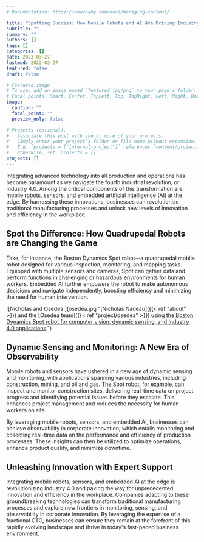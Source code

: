 ```yaml
---
# Documentation: https://wowchemy.com/docs/managing-content/

title: "Spotting Success: How Mobile Robots and AI Are Driving Industry 4.0 Forward"
subtitle: ""
summary: ""
authors: []
tags: []
categories: []
date: 2023-03-27
lastmod: 2023-03-27
featured: false
draft: false

# Featured image
# To use, add an image named `featured.jpg/png` to your page's folder.
# Focal points: Smart, Center, TopLeft, Top, TopRight, Left, Right, BottomLeft, Bottom, BottomRight.
image:
  caption: ""
  focal_point: ""
  preview_only: false

# Projects (optional).
#   Associate this post with one or more of your projects.
#   Simply enter your project's folder or file name without extension.
#   E.g. `projects = ["internal-project"]` references `content/project/deep-learning/index.md`.
#   Otherwise, set `projects = []`.
projects: []
---
```




Integrating advanced technology into all production and operations has become paramount as we navigate the fourth industrial revolution, or Industry 4.0. Among the critical components of this transformation are mobile robots, sensors, and embedded artificial intelligence (AI) at the edge. By harnessing these innovations, businesses can revolutionize traditional manufacturing processes and unlock new levels of innovation and efficiency in the workplace.

## Spot the Difference: How Quadrupedal Robots are Changing the Game

Take, for instance, the Boston Dynamics Spot robot—a quadrupedal mobile robot designed for various inspection, monitoring, and mapping tasks. Equipped with multiple sensors and cameras, Spot can gather data and perform functions in challenging or hazardous environments for human workers. Embedded AI further empowers the robot to make autonomous decisions and navigate independently, boosting efficiency and minimizing the need for human intervention.

![Nicholas and Osedea.](osedea.jpg "[Nicholas Nadeau]({{< ref "about" >}}) and the [Osedea team]({{< ref "project/osedea" >}}) using [the Boston Dynamics Spot robot for computer vision, dynamic sensing, and Industry 4.0 applications](https://www.osedea.com/en/blog/meet-spot).")

## Dynamic Sensing and Monitoring: A New Era of Observability

Mobile robots and sensors have ushered in a new age of dynamic sensing and monitoring, with applications spanning various industries, including construction, mining, and oil and gas. The Spot robot, for example, can inspect and monitor construction sites, delivering real-time data on project progress and identifying potential issues before they escalate. This enhances project management and reduces the necessity for human workers on site.

By leveraging mobile robots, sensors, and embedded AI, businesses can achieve observability in corporate innovation, which entails monitoring and collecting real-time data on the performance and efficiency of production processes. These insights can then be utilized to optimize operations, enhance product quality, and minimize downtime.

## Unleashing Innovation with Expert Support

Integrating mobile robots, sensors, and embedded AI at the edge is revolutionizing Industry 4.0 and paving the way for unprecedented innovation and efficiency in the workplace. Companies adapting to these groundbreaking technologies can transform traditional manufacturing processes and explore new frontiers in monitoring, sensing, and observability in corporate innovation. By leveraging the expertise of a fractional CTO, businesses can ensure they remain at the forefront of this rapidly evolving landscape and thrive in today's fast-paced business environment.
